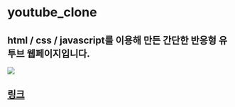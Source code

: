 # youtube_clone

## html / css / javascript를 이용해 만든 간단한 반응형 유투브 웹페이지입니다.

<img src="https://ifh.cc/g/2TjZRG.jpg">

## [링크](http://127.0.0.1:5500/project/youtube_clone2/index.html)
